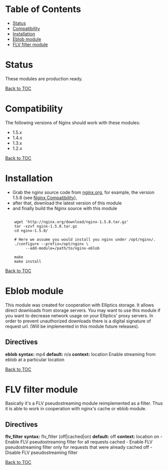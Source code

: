 
Table of Contents
=================

* [Status](#status)
* [Compatibility](#compatibility)
* [Installation](#installation)
* [Eblob module](#eblob-module)
* [FLV filter module](#flv-filter-module)


Status
======

These modules are production ready.

[Back to TOC](#table-of-contents)


Compatibility
=============

The following versions of Nginx should work with these modules:

* 1.5.x
* 1.4.x
* 1.3.x
* 1.2.x

[Back to TOC](#table-of-contents)


Installation
============

* Grab the nginx source code from [nginx.org](http://nginx.org), for example, the version 1.5.8 (see [Nginx Compatibility](#compatibility)),
* after that, download the latest version of this module
* and finally build the Nginx source with this module
```nginx

    wget 'http://nginx.org/download/nginx-1.5.8.tar.gz'
    tar -xzvf nginx-1.5.8.tar.gz
    cd nginx-1.5.8/
 
    # Here we assume you would install you nginx under /opt/nginx/.
    ./configure --prefix=/opt/nginx \
         --add-module=/path/to/nginx-eblob

    make
    make install
```

[Back to TOC](#table-of-contents)


Eblob module
============

This module was created for cooperation with Elliptics storage. It allows direct downloads from storage servers. You may want to use this module if you want to decrease network usage on your Elliptics' proxy servers.  In order to prevent unauthorized downloads there is a digital signature of request url. (Will be implemented in this module future releases).

Directives
----------

**eblob**
**syntax:** mp4
**default:** n/a
**context:** location
Enable streaming from eblob at a particular location

[Back to TOC](#table-of-contents)

FLV filter module
=================

Basically it's a FLV pseudostreaming module reimplemented as a filter. Thus it is able to work in cooperation with nginx's cache or eblob module.

Directives
----------

**flv_filter**
**syntax:** flv_filter (off|cached|on)
**default:** off
**context:** location
on - Enable FLV pseudostreaming filter for all requests
cached - Enable FLV pseudostreaming filter only for requests that were already cached
off - Disable FLV pseudostreaming filter

[Back to TOC](#table-of-contents)
